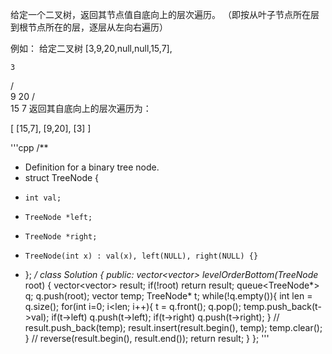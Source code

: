 给定一个二叉树，返回其节点值自底向上的层次遍历。 （即按从叶子节点所在层到根节点所在的层，逐层从左向右遍历）

例如：
给定二叉树 [3,9,20,null,null,15,7],

    3
   / \
  9  20
    /  \
   15   7
返回其自底向上的层次遍历为：

[
  [15,7],
  [9,20],
  [3]
]   


'''cpp
/**
 * Definition for a binary tree node.
 * struct TreeNode {
 *     int val;
 *     TreeNode *left;
 *     TreeNode *right;
 *     TreeNode(int x) : val(x), left(NULL), right(NULL) {}
 * };
 */
class Solution {
public:
    vector<vector<int>> levelOrderBottom(TreeNode* root) {
        vector<vector<int>> result;
        if(!root)
            return result;
        queue<TreeNode*> q;
        q.push(root);
        vector<int> temp;
        TreeNode* t;
        while(!q.empty()){
            int len = q.size();
            for(int i=0; i<len; i++){
                t = q.front();
                q.pop();
                temp.push_back(t->val);
                if(t->left)
                    q.push(t->left);
                if(t->right)
                    q.push(t->right);
            }
            // result.push_back(temp);
            result.insert(result.begin(), temp);
            temp.clear();
        }
        // reverse(result.begin(), result.end());
        return result;
    }
};
'''
